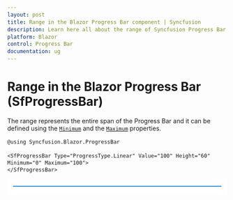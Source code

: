 ```yaml
---
layout: post
title: Range in the Blazor Progress Bar component | Syncfusion
description: Learn here all about the range of Syncfusion Progress Bar (SfProgressBar) component and more.
platform: Blazor
control: Progress Bar 
documentation: ug
---
```


# Range in the Blazor Progress Bar (SfProgressBar)

The range represents the entire span of the Progress Bar and it can be defined using the [`Minimum`](https://help.syncfusion.com/cr/blazor/Syncfusion.Blazor.ProgressBar.SfProgressBar.html#Syncfusion_Blazor_ProgressBar_SfProgressBar_Minimum) and the [`Maximum`](https://help.syncfusion.com/cr/blazor/Syncfusion.Blazor.ProgressBar.SfProgressBar.html#Syncfusion_Blazor_ProgressBar_SfProgressBar_Maximum) properties.

```cshtml
@using Syncfusion.Blazor.ProgressBar

<SfProgressBar Type="ProgressType.Linear" Value="100" Height="60" Minimum="0" Maximum="100">
</SfProgressBar>
```

![Range in Progress Bar](images/determinate.png)
